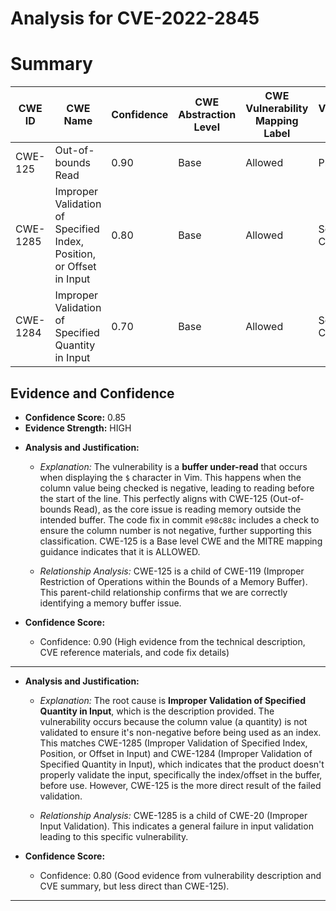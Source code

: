 # Analysis for CVE-2022-2845

# Summary
| CWE ID    | CWE Name                                                        | Confidence | CWE Abstraction Level | CWE Vulnerability Mapping Label | CWE-Vulnerability Mapping Notes |
| --------- | --------------------------------------------------------------- | ---------- | --------------------- | ------------------------------- | ----------------------------- |
| CWE-125   | Out-of-bounds Read                                            | 0.90       | Base                  | Allowed                         | Primary CWE                   |
| CWE-1285  | Improper Validation of Specified Index, Position, or Offset in Input | 0.80       | Base                  | Allowed                         | Secondary Candidate            |
| CWE-1284  | Improper Validation of Specified Quantity in Input                      | 0.70       | Base                  | Allowed                         | Secondary Candidate            |

## Evidence and Confidence

*   **Confidence Score:** 0.85
*   **Evidence Strength:** HIGH

- **Analysis and Justification:**  
  - *Explanation:* The vulnerability is a **buffer under-read** that occurs when displaying the `$` character in Vim. This happens when the column value being checked is negative, leading to reading before the start of the line. This perfectly aligns with CWE-125 (Out-of-bounds Read), as the core issue is reading memory outside the intended buffer. The code fix in commit `e98c88c` includes a check to ensure the column number is not negative, further supporting this classification. CWE-125 is a Base level CWE and the MITRE mapping guidance indicates that it is ALLOWED.

  - *Relationship Analysis:* CWE-125 is a child of CWE-119 (Improper Restriction of Operations within the Bounds of a Memory Buffer). This parent-child relationship confirms that we are correctly identifying a memory buffer issue.

- **Confidence Score:**  
  - Confidence: 0.90 (High evidence from the technical description, CVE reference materials, and code fix details)

---

- **Analysis and Justification:**  
  - *Explanation:* The root cause is **Improper Validation of Specified Quantity in Input**, which is the description provided. The vulnerability occurs because the column value (a quantity) is not validated to ensure it's non-negative before being used as an index. This matches CWE-1285 (Improper Validation of Specified Index, Position, or Offset in Input) and CWE-1284 (Improper Validation of Specified Quantity in Input), which indicates that the product doesn't properly validate the input, specifically the index/offset in the buffer, before use. However, CWE-125 is the more direct result of the failed validation.

  - *Relationship Analysis:* CWE-1285 is a child of CWE-20 (Improper Input Validation). This indicates a general failure in input validation leading to this specific vulnerability.

- **Confidence Score:**  
  - Confidence: 0.80 (Good evidence from vulnerability description and CVE summary, but less direct than CWE-125).
---